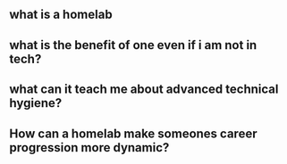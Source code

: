 ## what is a homelab 


## what is the benefit of one even if i am not in tech? 


## what can it teach me about advanced technical hygiene? 


## How can a homelab make someones career progression more dynamic? 
